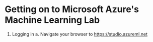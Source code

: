 # Getting on to Microsoft Azure's Machine Learning Lab
1. Logging in
  a. Navigate your browser to https://studio.azureml.net
